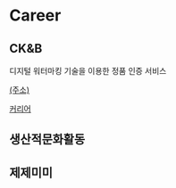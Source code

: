 # Career

## CK&B 
디지털 워터마킹 기술을 이용한 정품 인증 서비스 

[(주소)](http://hiddentag.com/index.jsp)

[커리어](https://blog.naver.com/ndb796)

## 생산적문화활동

## 제제미미
